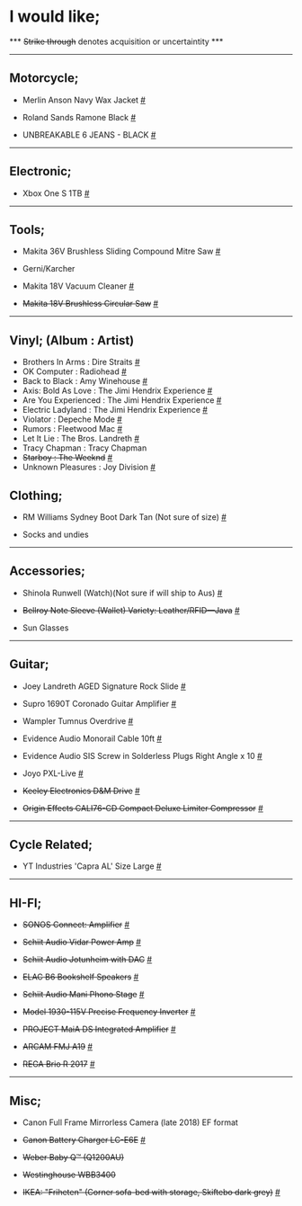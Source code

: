 

# I would like;

*** ~~Strike through~~ denotes acquisition or uncertaintity ***

---

## Motorcycle;

- Merlin Anson Navy Wax Jacket [#](https://www.bikebiz.com.au/merlin-anson-navy-wax-jacket)

- Roland Sands Ramone Black [#](https://www.rolandsands.com/product/533/ramone/black)

- UNBREAKABLE 6 JEANS - BLACK [#](https://www.saint.cc/unbreakable-6-jeans-black-coated)

---

## Electronic;

- Xbox One S 1TB [#]()

---

## Tools;

- Makita 36V Brushless Sliding Compound Mitre Saw [#](https://www.totaltools.com.au/brands/makita/18vx2-brushless-sliding-compound-mitre-saw-skin-with-bonus)

- Gerni/Karcher

- Makita 18V Vacuum Cleaner [#](https://www.totaltools.com.au/114518-makita-18v-650ml-vacuum-cleaner-bare-dcl181fzwx)

- ~~Makita 18V Brushless Circular Saw~~ [#](https://www.totaltools.com.au/power-tools/cordless-tools/circular-saws/98920-makita-18v-brushless-165mm-circular-saw-dhs680z)

---

## Vinyl; (Album : Artist)

- Brothers In Arms : Dire Straits [#]()
- OK Computer : Radiohead [#]()
- Back to Black : Amy Winehouse [#]()
- Axis: Bold As Love : The Jimi Hendrix Experience [#]()
- Are You Experienced : The Jimi Hendrix Experience [#]()
- Electric Ladyland : The Jimi Hendrix Experience [#]()
- Violator : Depeche Mode [#]()
- Rumors : Fleetwood Mac [#]()
- Let It Lie : The Bros. Landreth [#]()
- Tracy Chapman : Tracy Chapman
- ~~Starboy : The Weeknd~~ [#]()
- Unknown Pleasures : Joy Division [#]()

## Clothing;

- RM Williams Sydney Boot Dark Tan (Not sure of size) [#](http://www.rmwilliams.com.au/sydney-boot/B544Y_13FGCW06.html?lang=en_AU#lang=en_AU&start=1)

- Socks and undies

---

## Accessories;

- Shinola Runwell (Watch)(Not sure if will ship to Aus) [#](https://www.shinola.com/mens/watches/all/the-runwell/therunwell47-leather-band-watch-s038.html)

- ~~Bellroy Note Sleeve (Wallet) Variety: Leather/RFID—Java~~ [#](https://bellroy.com/products/note-sleeve-wallet/leather_rfid/java#image-6)

- Sun Glasses

---

## Guitar;

- Joey Landreth AGED Signature Rock Slide [#](http://www.therockslide.com/shop/the-bros-landreth/)

- Supro 1690T Coronado Guitar Amplifier [#](https://www.pedalempire.com.au/products/1690t-coronado)

- Wampler Tumnus Overdrive [#](https://www.pedalempire.com.au/products/tumnus-mythical-overdrive)

- Evidence Audio Monorail Cable 10ft [#](https://www.pedalempire.com.au/collections/cables/products/evidence-audio-monorail-cable-to-suit-sis-plugs)

- Evidence Audio SIS Screw in Solderless Plugs Right Angle x 10 [#](https://www.pedalempire.com.au/collections/cables/products/evidence-audio-sis-screw-in-solderless-1-4-plugs?variant=32621355594)

- Joyo PXL-Live [#](https://www.artistguitars.com.au/buy/joyo-pxl-live-multiple-efx-loop-pedal-system-with/12454)

- ~~Keeley Electronics D&M Drive~~ [#](https://www.pedalempire.com.au/products/keeley-electronics-d-m-drive-pre-order)

- ~~Origin Effects CALI76-CD Compact Deluxe Limiter Compressor~~ [#](https://www.pedalempire.com.au/products/cali76-cd-compact-series-limiter-compressor)

---

## Cycle Related;

- YT Industries 'Capra AL' Size Large [#](https://au.yt-industries.com/detail/index/sArticle/1309/sCategory/342)

---

## HI-FI;

- ~~SONOS Connect: Amplifier~~ [#](https://addictedtoaudio.com.au/products/sonos-connect-amplifier)

- ~~Schiit Audio Vidar Power Amp~~ [#](https://addictedtoaudio.com.au/products/schiit-audio-vidar-stereo-mono-power-amplifier)

- ~~Schiit Audio Jotunheim with DAC~~ [#](https://addictedtoaudio.com.au/products/schiit-audio-jotunheim-balanced-headphone-amplifier-no-module?variant=28770649347)

- ~~ELAC B6 Bookshelf Speakers~~ [#](https://www.apollohifi.com.au/elac-debut-b6-bookshelf-speaker.html)

- ~~Schiit Audio Mani Phono Stage~~ [#](https://addictedtoaudio.com.au/products/schiit-audio-mani-phono-stage)

- ~~Model 1930-115V Precise Frequency Inverter~~ [#](http://www.kensclockclinic.com/products/1930-115v/)

- ~~PROJECT MaiA DS Integrated Amplifier~~ [#](https://www.apollohifi.com.au/audio/stereo-amplifiers-receivers/project-maia-ds-integrated-stereo-amplifier.html)

- ~~ARCAM FMJ A19~~ [#](https://www.apollohifi.com.au/audio/stereo-amplifiers-receivers/arcam-fmj-a19-stereo-amplifier.html)

- ~~REGA Brio R 2017~~ [#](https://www.apollohifi.com.au/rega-brio-r-2017-integrated-amplifier.html)

---

## Misc;

- Canon Full Frame Mirrorless Camera (late 2018) EF format

- ~~Canon Battery Charger LC-E6E~~ [#](https://store.canon.com.au/battery-charger-lc-e6e.html)

- ~~Weber Baby Q™ (Q1200AU)~~

- ~~Westinghouse WBB3400~~

- ~~IKEA: "Friheten" (Corner sofa-bed with storage, Skiftebo dark grey)~~ [#](http://www.ikea.com/au/en/catalog/products/S09216703/#/S09216755)

